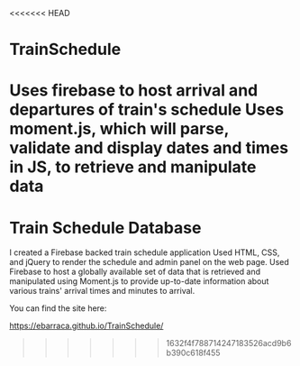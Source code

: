 <<<<<<< HEAD
# TrainSchedule

Uses firebase to host arrival and departures of train's schedule
Uses moment.js, which will parse, validate and display dates and times in JS, to retrieve and manipulate data
=======
# Train Schedule Database

I created a Firebase backed train schedule application
Used HTML, CSS, and jQuery to render the schedule and admin panel on the web page.
Used Firebase to host a globally available set of data that is retrieved and manipulated using Moment.js to provide up-to-date information about various trains' arrival times and minutes to arrival.

You can find the site here:

https://ebarraca.github.io/TrainSchedule/
>>>>>>> 1632f4f788714247183526acd9b6b390c618f455
